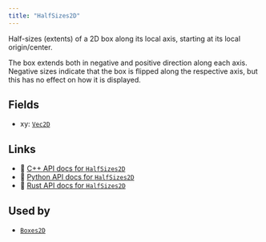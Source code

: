 ```yaml
---
title: "HalfSizes2D"
---
```


Half-sizes (extents) of a 2D box along its local axis, starting at its local origin/center.

The box extends both in negative and positive direction along each axis.
Negative sizes indicate that the box is flipped along the respective axis, but this has no effect on how it is displayed.

## Fields

* xy: [`Vec2D`](../datatypes/vec2d.md)

## Links
 * 🌊 [C++ API docs for `HalfSizes2D`](https://ref.rerun.io/docs/cpp/stable/structrerun_1_1components_1_1HalfSizes2D.html?speculative-link)
 * 🐍 [Python API docs for `HalfSizes2D`](https://ref.rerun.io/docs/python/stable/common/components#rerun.components.HalfSizes2D)
 * 🦀 [Rust API docs for `HalfSizes2D`](https://docs.rs/rerun/latest/rerun/components/struct.HalfSizes2D.html)


## Used by

* [`Boxes2D`](../archetypes/boxes2d.md)
